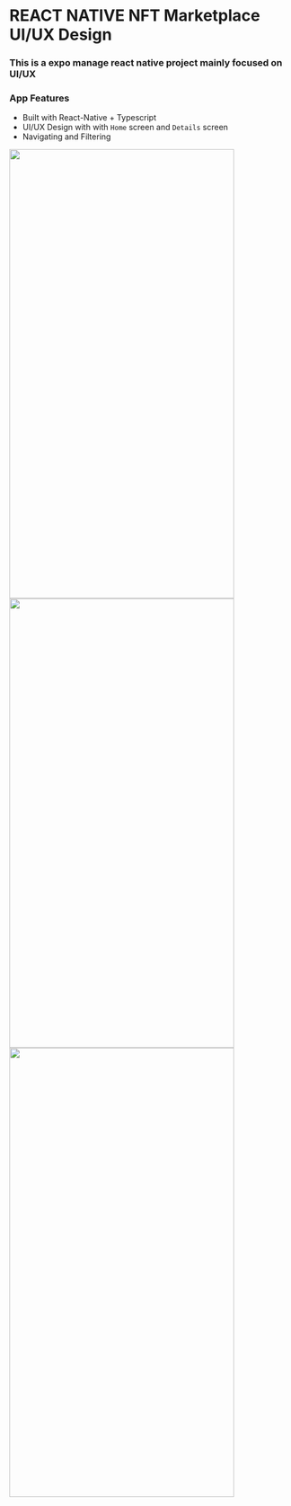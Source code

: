 # REACT NATIVE NFT Marketplace UI/UX Design

### This is a expo manage react native project mainly focused on UI/UX



### App Features
- Built with React-Native + Typescript 
- UI/UX Design with with `Home` screen and `Details` screen
- Navigating and Filtering

<img src="https://user-images.githubusercontent.com/79567044/163700273-d51b46c2-57fa-44ee-ada5-6d9bb6f6e8a5.jpg" width="400" height="800"/>

<img src="https://user-images.githubusercontent.com/79567044/163700275-e7261a67-7324-4b3c-a368-1675430d5cdc.jpg" width="400" height="800"/>


<img src="https://user-images.githubusercontent.com/79567044/163700278-5b48d857-8f22-45f2-acd0-956324a5d01b.jpg" width="400" height="800"/>


